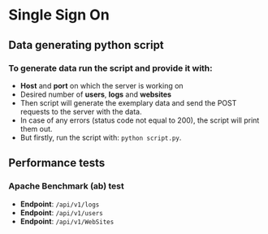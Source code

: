 # Single Sign On

## Data generating python script

### To generate data run the script and provide it with:

-   **Host** and **port** on which the server is working on
-   Desired number of **users**, **logs** and **websites**
-   Then script will generate the exemplary data and send the POST requests to the server with the data.
-   In case of any errors (status code not equal to 200), the script will print them out.
-   But firstly, run the script with: `python script.py`.

## Performance tests

### Apache Benchmark (ab) test
- **Endpoint**: `/api/v1/logs`
- **Endpoint**: `/api/v1/users`
- **Endpoint**: `/api/v1/WebSites`